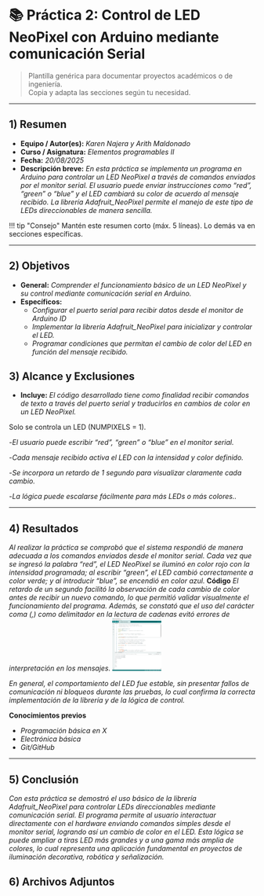 # 📚 Práctica 2: Control de LED NeoPixel con Arduino mediante comunicación Serial

> Plantilla genérica para documentar proyectos académicos o de ingeniería.  
> Copia y adapta las secciones según tu necesidad.

---

## 1) Resumen

- **Equipo / Autor(es):**  _Karen Najera y Arith Maldonado_
- **Curso / Asignatura:** _Elementos programables II_  
- **Fecha:** _20/08/2025_  
- **Descripción breve:** _En esta práctica se implementa un programa en Arduino para controlar un LED NeoPixel a través de comandos enviados por el monitor serial. El usuario puede enviar instrucciones como “red”, “green” o “blue” y el LED cambiará su color de acuerdo al mensaje recibido. La librería Adafruit_NeoPixel permite el manejo de este tipo de LEDs direccionables de manera sencilla._

!!! tip "Consejo"
    Mantén este resumen corto (máx. 5 líneas). Lo demás va en secciones específicas.

---

## 2) Objetivos

- **General:** _Comprender el funcionamiento básico de un LED NeoPixel y su control mediante comunicación serial en Arduino._
- **Específicos:**
  - _Configurar el puerto serial para recibir datos desde el monitor de Arduino ID_
  - _Implementar la librería Adafruit_NeoPixel para inicializar y controlar el LED._
  - _Programar condiciones que permitan el cambio de color del LED en función del mensaje recibido._

## 3) Alcance y Exclusiones

- **Incluye:** _El código desarrollado tiene como finalidad recibir comandos de texto a través del puerto serial y traducirlos en cambios de color en un LED NeoPixel._

Solo se controla un LED (NUMPIXELS = 1).

-_El usuario puede escribir “red”, “green” o “blue” en el monitor serial._

-_Cada mensaje recibido activa el LED con la intensidad y color definido._

-_Se incorpora un retardo de 1 segundo para visualizar claramente cada cambio._

-_La lógica puede escalarse fácilmente para más LEDs o más colores.._

---

## 4) Resultados

 _Al realizar la práctica se comprobó que el sistema respondió de manera adecuada a los comandos enviados desde el monitor serial. Cada vez que se ingresó la palabra “red”, el LED NeoPixel se iluminó en color rojo con la intensidad programada; al escribir “green”, el LED cambió correctamente a color verde; y al introducir “blue”, se encendió en color azul._
**Código**
_El retardo de un segundo facilitó la observación de cada cambio de color antes de recibir un nuevo comando, lo que permitió validar visualmente el funcionamiento del programa. Además, se constató que el uso del carácter coma (,) como delimitador en la lectura de cadenas evitó errores de interpretación en los mensajes._
<img src="recursos/imgs/P2.png" alt="..." width="100px">

_En general, el comportamiento del LED fue estable, sin presentar fallos de comunicación ni bloqueos durante las pruebas, lo cual confirma la correcta implementación de la librería y de la lógica de control._

**Conocimientos previos**
- _Programación básica en X_
- _Electrónica básica_
- _Git/GitHub_

---

## 5) Conclusión
_Con esta práctica se demostró el uso básico de la librería Adafruit_NeoPixel para controlar LEDs direccionables mediante comunicación serial. El programa permite al usuario interactuar directamente con el hardware enviando comandos simples desde el monitor serial, logrando así un cambio de color en el LED. Esta lógica se puede ampliar a tiras LED más grandes y a una gama más amplia de colores, lo cual representa una aplicación fundamental en proyectos de iluminación decorativa, robótica y señalización._

## 6) Archivos Adjuntos




```